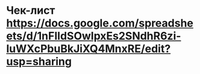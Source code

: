 # Чек-лист https://docs.google.com/spreadsheets/d/1nFIldSOwlpxEs2SNdhR6zi-luWXcPbuBkJiXQ4MnxRE/edit?usp=sharing
